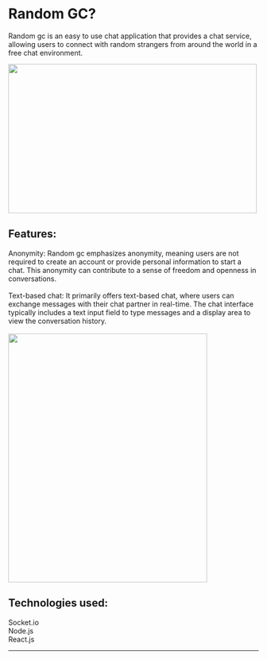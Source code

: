 # Random GC?
Random gc is an easy to use chat application that provides a chat service, allowing users to connect with random strangers from around the world in a free chat environment.
<br>

<img src="https://github.com/Riddhikedia/chat_application/assets/121446177/c5afcc7d-de7f-4ae4-823c-0e9650ba57ae" height="300px" width=500px>

## Features:
Anonymity: Random gc emphasizes anonymity, meaning users are not required to create an account or provide personal information to start a chat. This anonymity can contribute to a sense of freedom and openness in conversations.
<br> <br>
Text-based chat: It primarily offers text-based chat, where users can exchange messages with their chat partner in real-time. The chat interface typically includes a text input field to type messages and a display area to view the conversation history.
<br> <br>
<img src="https://github.com/Riddhikedia/chat_application/assets/121446177/075cb6fc-3406-4206-ac55-0caa4d44e194" height="500px" width= 400px><br>
 ## Technologies used:
 Socket.io <br>
 Node.js <br>
 React.js <br>
 <hr>
